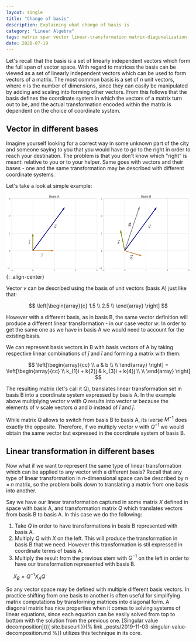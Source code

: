```yaml
---
layout: single
title: "Change of basis"
description: Explaining what change of basis is
category: "Linear Algebra"
tags: matrix span vector linear-transformation matrix-diagonalization
date: 2020-07-19
---
```

 
Let's recall that the basis is a set of linearly independent vectors which form the full span of vector space. With regard to matrices the basis can be viewed as a set of linearly independent vectors which can be used to form vectors of a matrix. The most common basis is a set of $n$ unit vectors, where $n$ is the number of dimensions, since they can easily be manipulated by adding and scaling into forming other vectors. From this follows that the basis defines the coordinate system in which the vectors of a matrix turn out to be, and the actual transformation encoded within the matrix is dependent on the choice of coordinate system.  
 
## Vector in different bases
 
Imagine yourself looking for a correct way in some unknown part of the city and someone saying to you that you would have to go to the right in order to reach your destination. The problem is that you don't know which "right" is meant: relative to you or to your helper. Same goes with vectors and their bases - one and the same transformation may be described with different coordinate systems.
 
Let's take a look at simple example:
 
![](/assets/images/linear_algebra/different_basis.png){: .align-center}
 
Vector $v$ can be described using the basis of unit vectors (basis A) just like that:
 
$$
\left[\begin{array}{c}
1.5 \\
2.5 \\    
\end{array} \right]
$$
 
However with a different basis, as in basis B, the same vector definition will produce a different linear transformation - in our case vector $w$. In order to get the same one as we have in basis A we would need to account for the existing basis.  
 
We can represent basis vectors in B with basis vectors of A by taking respective linear combinations of $\hat{j}$ and $\hat{i}$ and forming a matrix with them:
 
$$
\left[\begin{array}{cc}
\\
a & b \\   
\\
\end{array} \right] = \left[\begin{array}{cc}
\\
k_{1}i + k{2}j & k_{3}i + k{4}j \\   
\\
\end{array} \right]
$$
 
The resulting matrix (let's call it $Q$), translates linear transformation set in basis B into a coordinate system expressed by basis A. In the example above multiplying vector $v$ with $Q$ results into vector $w$ because the elements of $v$ scale vectors $a$ and $b$ instead of $\hat{i}$ and $\hat{j}$.
 
While matrix $Q$ allows to switch from basis B to basis A, its iverse $M^{-1}$ does exactly the opposite. Therefore, if we multiply vector $v$ with $Q^{-1}$ we would obtain the same vector but expressed in the coordinate system of basis B.  
 
## Linear transformation in different bases
 
Now what if we want to represent the same type of linear transformation which can be applied to any vector with a different basis? Recall that any type of linear transformation in $n$-dimensional space can be described by $n \times n$ matrix, so the problem boils down to translating a matrix from one basis into another.
 
Say we have our linear transformation captured in some matrix $X$ defined in space with basis A, and transformation matrix $Q$ which translates vectors from basis B to basis A. In this case we do the following:
 1. Take $Q$ in order to have transformations in basis B represented with basis A.
 2. Multiply $Q$ with $X$ on the left. This will produce the transformation in basis B that we need. However this transformation is stil expressed in coordinate terms of basis A.
 3. Multiply the result from the previous stem with $Q^{-1}$ on the left in order to have our transformation represented with basis B.
 
&nbsp;&nbsp;&nbsp;&nbsp;
$X_B = Q^{-1}X_{A}Q$
 
So any vector space may be defined with multiple different basis vectors. In practice shifting from one basis to another is often useful for simplifying matrix computations by transforming matrices into diagonal form. A diagonal matrix has nice properties when it comes to solving systems of linear equations, since each equation can be easily solved from top to bottom with the solution from the previous one. [Singular value decomposition]({{ site.baseurl }}{% link _posts/2019-11-03-singular-value-decomposition.md %}) utilizes this technique in its core.
